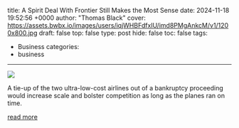 title: A Spirit Deal With Frontier Still Makes the Most Sense
date: 2024-11-18 19:52:56 +0000
author: "Thomas Black"
cover: https://assets.bwbx.io/images/users/iqjWHBFdfxIU/imd8PMgAnkcM/v1/1200x800.jpg
draft: false
top: false
type: post
hide: false
toc: false
tags:
  - Business
categories:
  - business
---

![](https://assets.bwbx.io/images/users/iqjWHBFdfxIU/imd8PMgAnkcM/v1/1200x800.jpg)

A tie-up of the two ultra-low-cost airlines out of a bankruptcy proceeding would increase scale and bolster competition as long as the planes ran on time.

[read more](https://www.bloomberg.com/opinion/articles/2024-11-18/spirit-airlines-bankruptcy-a-deal-with-frontier-still-makes-the-most-sense)
